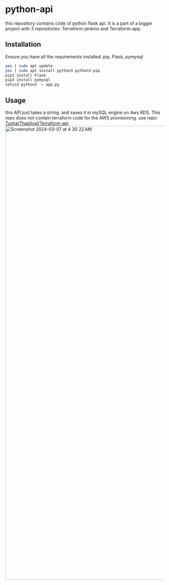 # python-api

this repository contains code of python flask api. It is a part of a bigger project with 3 repositories: Terraform-jenkins and Terraform-app.

## Installation

Ensure you have all the requirements installed. pip, Flask, pymysql
```bash
yes | sudo apt update
yes | sudo apt install python3 python3-pip
pip3 install Flask
pip3 install pymysql
setsid python3 -u app.py
```

## Usage 
this API just takes a string. and saves it in mySQL engine on Aws RDS. This repo does not contain terraform code for the AWS provisioning. use repo: [TusharThapliyal/Terraform-api](https://github.com/TusharThapliyal/Terraform-app.git)<img width="1440" alt="Screenshot 2024-03-07 at 4 30 22 AM" src="https://github.com/TusharThapliyal/python-api/assets/75366942/9cd61494-0f74-4a8c-ae12-5f0fd754f9a7">
